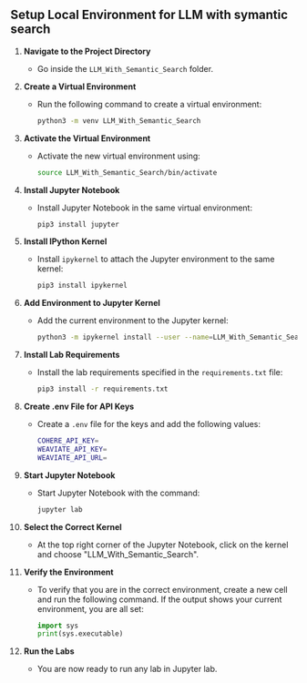 ## Setup Local Environment for LLM with symantic search

1. **Navigate to the Project Directory**
   - Go inside the `LLM_With_Semantic_Search` folder.

2. **Create a Virtual Environment**
   - Run the following command to create a virtual environment:
     ```sh
     python3 -m venv LLM_With_Semantic_Search
     ```

3. **Activate the Virtual Environment**
   - Activate the new virtual environment using:
     ```sh
     source LLM_With_Semantic_Search/bin/activate
     ```

4. **Install Jupyter Notebook**
   - Install Jupyter Notebook in the same virtual environment:
     ```sh
     pip3 install jupyter
     ```

5. **Install IPython Kernel**
   - Install `ipykernel` to attach the Jupyter environment to the same kernel:
     ```sh
     pip3 install ipykernel
     ```

6. **Add Environment to Jupyter Kernel**
   - Add the current environment to the Jupyter kernel:
     ```sh
     python3 -m ipykernel install --user --name=LLM_With_Semantic_Search --display-name "LLM_With_Semantic_Search"
     ```

7. **Install Lab Requirements**
   - Install the lab requirements specified in the `requirements.txt` file:
     ```sh
     pip3 install -r requirements.txt
     ```

8. **Create .env File for API Keys**
   - Create a `.env` file for the keys and add the following values:
     ```sh
     COHERE_API_KEY=
     WEAVIATE_API_KEY=
     WEAVIATE_API_URL=
     ```
9. **Start Jupyter Notebook**
   - Start Jupyter Notebook with the command:
     ```sh
     jupyter lab
     ```

10. **Select the Correct Kernel**
    - At the top right corner of the Jupyter Notebook, click on the kernel and choose "LLM_With_Semantic_Search".

11. **Verify the Environment**
    - To verify that you are in the correct environment, create a new cell and run the following command. If the output shows your current environment, you are all set:
      ```python
      import sys
      print(sys.executable)
      ```

12. **Run the Labs**
    - You are now ready to run any lab in Jupyter lab.
